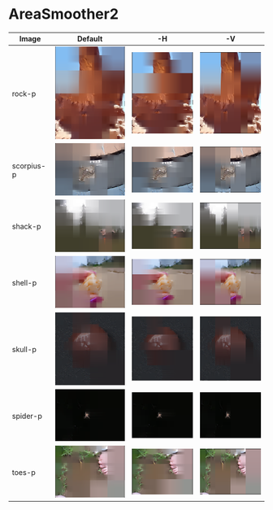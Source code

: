 # AreaSmoother2 #
| Image   | Default | -H | -V |
|---------|---------|---|---|
|rock-p    |![rock-p-1](img-4/rock-p-1.png "rock-p-1")|![rock-p-2](img-4/rock-p-2.png "rock-p-2")|![rock-p-3](img-4/rock-p-3.png "rock-p-3")
|scorpius-p|![scorpius-p-1](img-4/scorpius-p-1.png "scorpius-p-1")|![scorpius-p-2](img-4/scorpius-p-2.png "scorpius-p-2")|![scorpius-p-3](img-4/scorpius-p-3.png "scorpius-p-3")
|shack-p   |![shack-p-1](img-4/shack-p-1.png "shack-p-1")|![shack-p-2](img-4/shack-p-2.png "shack-p-2")|![shack-p-3](img-4/shack-p-3.png "shack-p-3")
|shell-p   |![shell-p-1](img-4/shell-p-1.png "shell-p-1")|![shell-p-2](img-4/shell-p-2.png "shell-p-2")|![shell-p-3](img-4/shell-p-3.png "shell-p-3")
|skull-p   |![skull-p-1](img-4/skull-p-1.png "skull-p-1")|![skull-p-2](img-4/skull-p-2.png "skull-p-2")|![skull-p-3](img-4/skull-p-3.png "skull-p-3")
|spider-p  |![spider-p-1](img-4/spider-p-1.png "spider-p-1")|![spider-p-2](img-4/spider-p-2.png "spider-p-2")|![spider-p-3](img-4/spider-p-3.png "spider-p-3")
|toes-p    |![toes-p-1](img-4/toes-p-1.png "toes-p-1")|![toes-p-2](img-4/toes-p-2.png "toes-p-2")|![toes-p-3](img-4/toes-p-3.png "toes-p-3")